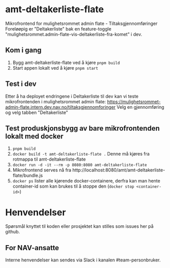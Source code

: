 # amt-deltakerliste-flate

Mikrofrontend for mulighetsrommet admin flate - Tiltaksgjennomføringer
Foreløøpig er "Deltakerliste" bak en feature-toggle "mulighetsrommet.admin-flate-vis-deltakerliste-fra-komet" i dev.

## Kom i gang

1. Bygg amt-deltakerliste-flate ved å kjøre `pnpm build`
2. Start appen lokalt ved å kjøre `pnpm start`

## Test i dev
Etter å ha deployet endringene i Deltakerliste til dev kan vi teste mikrofrontenden i mulighetsrommet admin flate: https://mulighetsrommet-admin-flate.intern.dev.nav.no/tiltaksgjennomforinger
Velg en gjennomføring og velg tabben "Deltakerliste"

## Test produskjonsbygg av bare mikrofrontenden lokalt med docker
1. `pnpm build`
2. `docker build -t amt-deltakerliste-flate .` Denne må kjøres fra rotmappa til amt-deltakerliste-flate
3. `docker run -d -it --rm -p 8080:8080 amt-deltakerliste-flate`
4. Mikrofrontend serves nå fra http://localhost:8080/amt/amt-deltakerliste-flate/bundle.js
5. `docker ps` lister alle kjørende docker-containere, derfra kan man hente container-id som kan brukes til å stoppe den (`docker stop <container-id>`)

# Henvendelser

Spørsmål knyttet til koden eller prosjektet kan stilles som issues her på github.

## For NAV-ansatte

Interne henvendelser kan sendes via Slack i kanalen #team-personbruker.
